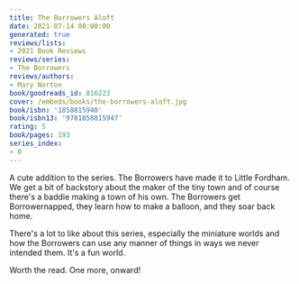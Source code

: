 ```yaml
---
title: The Borrowers Aloft
date: 2021-07-14 00:00:00
generated: true
reviews/lists:
- 2021 Book Reviews
reviews/series:
- The Borrowers
reviews/authors:
- Mary Norton
book/goodreads_id: 816223
cover: /embeds/books/the-borrowers-aloft.jpg
book/isbn: '1858815940'
book/isbn13: '9781858815947'
rating: 5
book/pages: 193
series_index:
- 0
---
```

A cute addition to the series. The Borrowers have made it to Little Fordham. We get a bit of backstory about the maker of the tiny town and of course there's a baddie making a town of his own. The Borrowers get Borrowernapped, they learn how to make a balloon, and they soar back home.  

There's a lot to like about this series, especially the miniature worlds and how the Borrowers can use any manner of things in ways we never intended them. It's a fun world.  

<!--more-->

Worth the read. One more, onward!